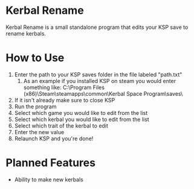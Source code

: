 # Kerbal Rename

Kerbal Rename is a small standalone program that edits your KSP save to rename kerbals.

# How to Use
1. Enter the path to your KSP saves folder in the file labeled "path.txt"
     1. As an example if you installed KSP on steam you would enter something like: C:\Program Files (x86)\Steam\steamapps\common\Kerbal Space Program\saves\
2. If it isn't already make sure to close KSP
3. Run the program
4. Select which game you would like to edit from the list
5. Select which kerbal you would like to edit from the list
6. Select which trait of the kerbal to edit
7. Enter the new value
8. Relaunch KSP and you're done!

# Planned Features
- Ability to make new kerbals
